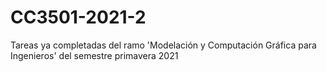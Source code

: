 # CC3501-2021-2
Tareas ya completadas del ramo 'Modelación y Computación Gráfica para Ingenieros' del semestre primavera 2021
